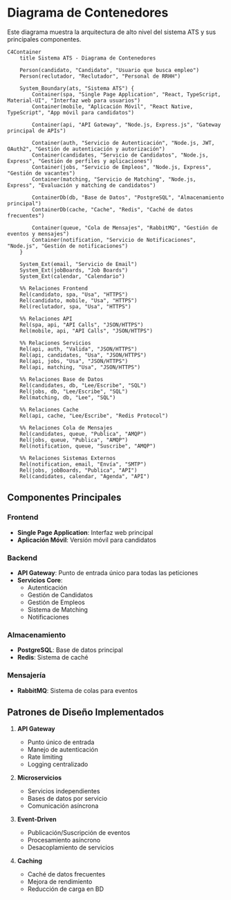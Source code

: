# Diagrama de Contenedores

Este diagrama muestra la arquitectura de alto nivel del sistema ATS y sus principales componentes.

```mermaid
C4Container
    title Sistema ATS - Diagrama de Contenedores

    Person(candidato, "Candidato", "Usuario que busca empleo")
    Person(reclutador, "Reclutador", "Personal de RRHH")

    System_Boundary(ats, "Sistema ATS") {
        Container(spa, "Single Page Application", "React, TypeScript, Material-UI", "Interfaz web para usuarios")
        Container(mobile, "Aplicación Móvil", "React Native, TypeScript", "App móvil para candidatos")
        
        Container(api, "API Gateway", "Node.js, Express.js", "Gateway principal de APIs")
        
        Container(auth, "Servicio de Autenticación", "Node.js, JWT, OAuth2", "Gestión de autenticación y autorización")
        Container(candidates, "Servicio de Candidatos", "Node.js, Express", "Gestión de perfiles y aplicaciones")
        Container(jobs, "Servicio de Empleos", "Node.js, Express", "Gestión de vacantes")
        Container(matching, "Servicio de Matching", "Node.js, Express", "Evaluación y matching de candidatos")
        
        ContainerDb(db, "Base de Datos", "PostgreSQL", "Almacenamiento principal")
        ContainerDb(cache, "Cache", "Redis", "Caché de datos frecuentes")
        
        Container(queue, "Cola de Mensajes", "RabbitMQ", "Gestión de eventos y mensajes")
        Container(notification, "Servicio de Notificaciones", "Node.js", "Gestión de notificaciones")
    }

    System_Ext(email, "Servicio de Email")
    System_Ext(jobBoards, "Job Boards")
    System_Ext(calendar, "Calendario")

    %% Relaciones Frontend
    Rel(candidato, spa, "Usa", "HTTPS")
    Rel(candidato, mobile, "Usa", "HTTPS")
    Rel(reclutador, spa, "Usa", "HTTPS")

    %% Relaciones API
    Rel(spa, api, "API Calls", "JSON/HTTPS")
    Rel(mobile, api, "API Calls", "JSON/HTTPS")

    %% Relaciones Servicios
    Rel(api, auth, "Valida", "JSON/HTTPS")
    Rel(api, candidates, "Usa", "JSON/HTTPS")
    Rel(api, jobs, "Usa", "JSON/HTTPS")
    Rel(api, matching, "Usa", "JSON/HTTPS")

    %% Relaciones Base de Datos
    Rel(candidates, db, "Lee/Escribe", "SQL")
    Rel(jobs, db, "Lee/Escribe", "SQL")
    Rel(matching, db, "Lee", "SQL")
    
    %% Relaciones Cache
    Rel(api, cache, "Lee/Escribe", "Redis Protocol")
    
    %% Relaciones Cola de Mensajes
    Rel(candidates, queue, "Publica", "AMQP")
    Rel(jobs, queue, "Publica", "AMQP")
    Rel(notification, queue, "Suscribe", "AMQP")
    
    %% Relaciones Sistemas Externos
    Rel(notification, email, "Envía", "SMTP")
    Rel(jobs, jobBoards, "Publica", "API")
    Rel(candidates, calendar, "Agenda", "API")
```

## Componentes Principales

### Frontend
- **Single Page Application**: Interfaz web principal
- **Aplicación Móvil**: Versión móvil para candidatos

### Backend
- **API Gateway**: Punto de entrada único para todas las peticiones
- **Servicios Core**:
  - Autenticación
  - Gestión de Candidatos
  - Gestión de Empleos
  - Sistema de Matching
  - Notificaciones

### Almacenamiento
- **PostgreSQL**: Base de datos principal
- **Redis**: Sistema de caché

### Mensajería
- **RabbitMQ**: Sistema de colas para eventos

## Patrones de Diseño Implementados

1. **API Gateway**
   - Punto único de entrada
   - Manejo de autenticación
   - Rate limiting
   - Logging centralizado

2. **Microservicios**
   - Servicios independientes
   - Bases de datos por servicio
   - Comunicación asíncrona

3. **Event-Driven**
   - Publicación/Suscripción de eventos
   - Procesamiento asíncrono
   - Desacoplamiento de servicios

4. **Caching**
   - Caché de datos frecuentes
   - Mejora de rendimiento
   - Reducción de carga en BD 